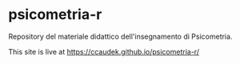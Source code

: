 # psicometria-r
Repository del materiale didattico dell'insegnamento di Psicometria.

This site is live at https://ccaudek.github.io/psicometria-r/
